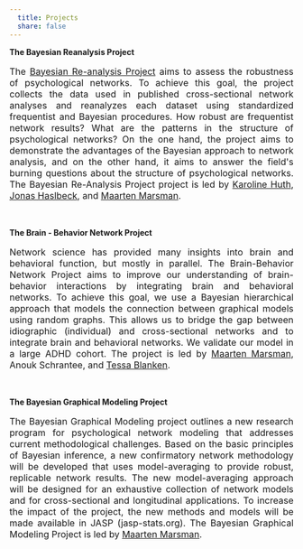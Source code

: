 ```yaml
---
  title: Projects
  share: false
---
```


**The Bayesian Reanalysis Project**</br>
<p style="font-size:medium;text-align:justify"> The <a href="https://bayesiangraphicalmodeling.com/re-analysis/">Bayesian Re-analysis  Project</a> aims to assess the robustness of psychological networks. To achieve this goal, the project collects the data used in published cross-sectional network analyses and reanalyzes each dataset using standardized frequentist and Bayesian procedures. How robust are frequentist network results? What are the patterns in the structure of psychological networks? On the one hand, the project aims to demonstrate the advantages of the Bayesian approach to network analysis, and on the other hand, it aims to answer the field's burning questions about the structure of psychological networks. The Bayesian Re-Analysis Project project is led by <a href = "https://bayesiangraphicalmodeling.com/author/karoline-huth/">Karoline Huth</a>, <a href = "https://jonashaslbeck.com/">Jonas Haslbeck</a>, and <a href = "https://bayesiangraphicalmodeling.com/author/maarten-marsman/">Maarten Marsman</a>.</p>

</br>

**The Brain - Behavior Network Project**</br> 
<p style="font-size:medium;text-align:justify">Network science has provided many insights into brain and behavioral function, but mostly in parallel. The Brain-Behavior Network Project aims to improve our understanding of brain-behavior interactions by integrating brain and behavioral networks. To achieve this goal, we use a Bayesian hierarchical approach that models the connection between graphical models using random graphs. This allows us to bridge the gap between idiographic (individual) and cross-sectional networks and to integrate brain and behavioral networks. We validate our model in a large ADHD cohort. The project is led by <a href = "https://bayesiangraphicalmodeling.com/author/maarten-marsman/">Maarten Marsman</a>, Anouk Schrantee, and <a href ="https://tfblanken.github.io/">Tessa Blanken</a>.</p>

</br>
  
**The Bayesian Graphical Modeling Project**</br>
<p style="font-size:medium;text-align:justify">The Bayesian Graphical Modeling project outlines a new research program for psychological network modeling that addresses current methodological challenges. Based on the basic principles of Bayesian inference, a new confirmatory network methodology will be developed that uses model-averaging to provide robust, replicable network results. The new model-averaging approach will be designed for an exhaustive collection of network models and for cross-sectional and longitudinal applications. To increase the impact of the project, the new methods and models will be made available in JASP (jasp-stats.org). The Bayesian Graphical Modeling Project is led by <a href = "https://bayesiangraphicalmodeling.com/author/maarten-marsman/">Maarten Marsman</a>.</p>
</br>
